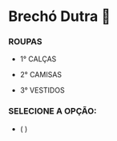 # Brechó Dutra :cake:

### ROUPAS

- 1° CALÇAS

- 2° CAMISAS
- 3° VESTIDOS





### SELECIONE A OPÇÃO:

- (  )

